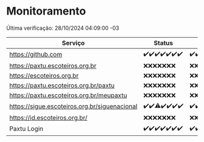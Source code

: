 # Monitoramento

Última verificação: 28/10/2024 04:09:00 -03

|Serviço|Status|Últimas 24h|
|---|---|---|
|https://github.com|<span title="2024-10-21: OK=23">✔️</span><span title="2024-10-22: OK=23">✔️</span><span title="2024-10-23: OK=23">✔️</span><span title="2024-10-24: OK=23">✔️</span><span title="2024-10-25: OK=23">✔️</span><span title="2024-10-26: OK=23">✔️</span><span title="2024-10-27: OK=7">✔️</span>|<span title="27/10/2024 05:10:00 -03 : 200">✔️</span><span title="27/10/2024 06:08:00 -03 : 200">✔️</span><span title="27/10/2024 07:07:00 -03 : 200">✔️</span><span title="27/10/2024 08:06:00 -03 : 200">✔️</span><span title="27/10/2024 09:13:00 -03 : 200">✔️</span><span title="27/10/2024 10:13:00 -03 : 200">✔️</span><span title="27/10/2024 11:08:00 -03 : 200">✔️</span><span title="27/10/2024 12:07:00 -03 : 200">✔️</span><span title="27/10/2024 13:09:00 -03 : 200">✔️</span><span title="27/10/2024 14:06:00 -03 : 200">✔️</span><span title="27/10/2024 15:09:00 -03 : 200">✔️</span><span title="27/10/2024 16:07:00 -03 : 200">✔️</span><span title="27/10/2024 17:08:00 -03 : 200">✔️</span><span title="27/10/2024 18:07:00 -03 : 200">✔️</span><span title="27/10/2024 19:08:00 -03 : 200">✔️</span><span title="27/10/2024 20:09:00 -03 : 200">✔️</span><span title="27/10/2024 21:42:00 -03 : 200">✔️</span><span title="27/10/2024 23:15:00 -03 : 200">✔️</span><span title="28/10/2024 00:19:00 -03 : 200">✔️</span><span title="28/10/2024 01:11:00 -03 : 200">✔️</span><span title="28/10/2024 02:09:00 -03 : 200">✔️</span><span title="28/10/2024 03:12:00 -03 : 200">✔️</span><span title="28/10/2024 04:09:00 -03 : 200">✔️</span>|
|https://paxtu.escoteiros.org.br|<span title="2024-10-21: Falhas=23">❌</span><span title="2024-10-22: Falhas=23">❌</span><span title="2024-10-23: Falhas=23">❌</span><span title="2024-10-24: Falhas=23">❌</span><span title="2024-10-25: Falhas=23">❌</span><span title="2024-10-26: Falhas=23">❌</span><span title="2024-10-27: Falhas=7">❌</span>|<span title="27/10/2024 05:10:00 -03 : 403">❌</span><span title="27/10/2024 06:08:00 -03 : 403">❌</span><span title="27/10/2024 07:07:00 -03 : 403">❌</span><span title="27/10/2024 08:06:00 -03 : 403">❌</span><span title="27/10/2024 09:13:00 -03 : 403">❌</span><span title="27/10/2024 10:13:00 -03 : 403">❌</span><span title="27/10/2024 11:08:00 -03 : 403">❌</span><span title="27/10/2024 12:07:00 -03 : 403">❌</span><span title="27/10/2024 13:09:00 -03 : 403">❌</span><span title="27/10/2024 14:06:00 -03 : 403">❌</span><span title="27/10/2024 15:09:00 -03 : 403">❌</span><span title="27/10/2024 16:07:00 -03 : 403">❌</span><span title="27/10/2024 17:08:00 -03 : 403">❌</span><span title="27/10/2024 18:07:00 -03 : 403">❌</span><span title="27/10/2024 19:08:00 -03 : 403">❌</span><span title="27/10/2024 20:09:00 -03 : 403">❌</span><span title="27/10/2024 21:42:00 -03 : 403">❌</span><span title="27/10/2024 23:15:00 -03 : 403">❌</span><span title="28/10/2024 00:19:00 -03 : 403">❌</span><span title="28/10/2024 01:11:00 -03 : 403">❌</span><span title="28/10/2024 02:09:00 -03 : 403">❌</span><span title="28/10/2024 03:12:00 -03 : 403">❌</span><span title="28/10/2024 04:09:00 -03 : 403">❌</span>|
|https://escoteiros.org.br|<span title="2024-10-21: Falhas=23">❌</span><span title="2024-10-22: Falhas=23">❌</span><span title="2024-10-23: Falhas=23">❌</span><span title="2024-10-24: Falhas=23">❌</span><span title="2024-10-25: Falhas=23">❌</span><span title="2024-10-26: Falhas=23">❌</span><span title="2024-10-27: Falhas=7">❌</span>|<span title="27/10/2024 05:10:00 -03 : 403">❌</span><span title="27/10/2024 06:08:00 -03 : 403">❌</span><span title="27/10/2024 07:07:00 -03 : 403">❌</span><span title="27/10/2024 08:06:00 -03 : 403">❌</span><span title="27/10/2024 09:13:00 -03 : 403">❌</span><span title="27/10/2024 10:13:00 -03 : 403">❌</span><span title="27/10/2024 11:08:00 -03 : 403">❌</span><span title="27/10/2024 12:07:00 -03 : 403">❌</span><span title="27/10/2024 13:09:00 -03 : 403">❌</span><span title="27/10/2024 14:06:00 -03 : 403">❌</span><span title="27/10/2024 15:09:00 -03 : 403">❌</span><span title="27/10/2024 16:07:00 -03 : 403">❌</span><span title="27/10/2024 17:08:00 -03 : 403">❌</span><span title="27/10/2024 18:07:00 -03 : 403">❌</span><span title="27/10/2024 19:08:00 -03 : 403">❌</span><span title="27/10/2024 20:09:00 -03 : 403">❌</span><span title="27/10/2024 21:42:00 -03 : 403">❌</span><span title="27/10/2024 23:15:00 -03 : 403">❌</span><span title="28/10/2024 00:19:00 -03 : 403">❌</span><span title="28/10/2024 01:11:00 -03 : 403">❌</span><span title="28/10/2024 02:09:00 -03 : 403">❌</span><span title="28/10/2024 03:12:00 -03 : 403">❌</span><span title="28/10/2024 04:09:00 -03 : 403">❌</span>|
|https://paxtu.escoteiros.org.br/paxtu|<span title="2024-10-21: Falhas=23">❌</span><span title="2024-10-22: Falhas=23">❌</span><span title="2024-10-23: Falhas=23">❌</span><span title="2024-10-24: Falhas=23">❌</span><span title="2024-10-25: Falhas=23">❌</span><span title="2024-10-26: Falhas=23">❌</span><span title="2024-10-27: Falhas=7">❌</span>|<span title="27/10/2024 05:10:00 -03 : 403">❌</span><span title="27/10/2024 06:08:00 -03 : 403">❌</span><span title="27/10/2024 07:07:00 -03 : 403">❌</span><span title="27/10/2024 08:06:00 -03 : 403">❌</span><span title="27/10/2024 09:13:00 -03 : 403">❌</span><span title="27/10/2024 10:13:00 -03 : 403">❌</span><span title="27/10/2024 11:08:00 -03 : 403">❌</span><span title="27/10/2024 12:07:00 -03 : 403">❌</span><span title="27/10/2024 13:09:00 -03 : 403">❌</span><span title="27/10/2024 14:06:00 -03 : 403">❌</span><span title="27/10/2024 15:09:00 -03 : 403">❌</span><span title="27/10/2024 16:07:00 -03 : 403">❌</span><span title="27/10/2024 17:08:00 -03 : 403">❌</span><span title="27/10/2024 18:07:00 -03 : 403">❌</span><span title="27/10/2024 19:08:00 -03 : 403">❌</span><span title="27/10/2024 20:09:00 -03 : 403">❌</span><span title="27/10/2024 21:42:00 -03 : 403">❌</span><span title="27/10/2024 23:15:00 -03 : 403">❌</span><span title="28/10/2024 00:19:00 -03 : 403">❌</span><span title="28/10/2024 01:11:00 -03 : 403">❌</span><span title="28/10/2024 02:09:00 -03 : 403">❌</span><span title="28/10/2024 03:13:00 -03 : 403">❌</span><span title="28/10/2024 04:09:00 -03 : 403">❌</span>|
|https://paxtu.escoteiros.org.br/meupaxtu|<span title="2024-10-21: Falhas=23">❌</span><span title="2024-10-22: Falhas=23">❌</span><span title="2024-10-23: Falhas=23">❌</span><span title="2024-10-24: Falhas=23">❌</span><span title="2024-10-25: Falhas=23">❌</span><span title="2024-10-26: Falhas=23">❌</span><span title="2024-10-27: Falhas=7">❌</span>|<span title="27/10/2024 05:10:00 -03 : 403">❌</span><span title="27/10/2024 06:08:00 -03 : 403">❌</span><span title="27/10/2024 07:07:00 -03 : 403">❌</span><span title="27/10/2024 08:06:00 -03 : 403">❌</span><span title="27/10/2024 09:13:00 -03 : 403">❌</span><span title="27/10/2024 10:13:00 -03 : 403">❌</span><span title="27/10/2024 11:08:00 -03 : 403">❌</span><span title="27/10/2024 12:07:00 -03 : 403">❌</span><span title="27/10/2024 13:09:00 -03 : 403">❌</span><span title="27/10/2024 14:06:00 -03 : 403">❌</span><span title="27/10/2024 15:09:00 -03 : 403">❌</span><span title="27/10/2024 16:07:00 -03 : 403">❌</span><span title="27/10/2024 17:08:00 -03 : 403">❌</span><span title="27/10/2024 18:07:00 -03 : 403">❌</span><span title="27/10/2024 19:08:00 -03 : 403">❌</span><span title="27/10/2024 20:09:00 -03 : 403">❌</span><span title="27/10/2024 21:42:00 -03 : 403">❌</span><span title="27/10/2024 23:15:00 -03 : 403">❌</span><span title="28/10/2024 00:19:00 -03 : 403">❌</span><span title="28/10/2024 01:11:00 -03 : 403">❌</span><span title="28/10/2024 02:09:00 -03 : 403">❌</span><span title="28/10/2024 03:13:00 -03 : 403">❌</span><span title="28/10/2024 04:09:00 -03 : 403">❌</span>|
|https://sigue.escoteiros.org.br/siguenacional|<span title="2024-10-21: OK=23">✔️</span><span title="2024-10-22: OK=23">✔️</span><span title="2024-10-23: OK=22, Falhas=1">⚠️</span><span title="2024-10-24: OK=23">✔️</span><span title="2024-10-25: OK=23">✔️</span><span title="2024-10-26: OK=23">✔️</span><span title="2024-10-27: OK=7">✔️</span>|<span title="27/10/2024 05:10:00 -03 : 200">✔️</span><span title="27/10/2024 06:08:00 -03 : 200">✔️</span><span title="27/10/2024 07:07:00 -03 : 200">✔️</span><span title="27/10/2024 08:06:00 -03 : 200">✔️</span><span title="27/10/2024 09:13:00 -03 : 200">✔️</span><span title="27/10/2024 10:13:00 -03 : 200">✔️</span><span title="27/10/2024 11:08:00 -03 : 200">✔️</span><span title="27/10/2024 12:07:00 -03 : 200">✔️</span><span title="27/10/2024 13:09:00 -03 : 200">✔️</span><span title="27/10/2024 14:06:00 -03 : 200">✔️</span><span title="27/10/2024 15:09:00 -03 : 200">✔️</span><span title="27/10/2024 16:07:00 -03 : 200">✔️</span><span title="27/10/2024 17:08:00 -03 : 502">❌</span><span title="27/10/2024 18:07:00 -03 : 200">✔️</span><span title="27/10/2024 19:08:00 -03 : 200">✔️</span><span title="27/10/2024 20:09:00 -03 : 200">✔️</span><span title="27/10/2024 21:42:00 -03 : 200">✔️</span><span title="27/10/2024 23:15:00 -03 : 200">✔️</span><span title="28/10/2024 00:19:00 -03 : 200">✔️</span><span title="28/10/2024 01:11:00 -03 : 200">✔️</span><span title="28/10/2024 02:09:00 -03 : 200">✔️</span><span title="28/10/2024 03:13:00 -03 : 200">✔️</span><span title="28/10/2024 04:09:00 -03 : 200">✔️</span>|
|https://id.escoteiros.org.br/|<span title="2024-10-21: Falhas=23">❌</span><span title="2024-10-22: Falhas=23">❌</span><span title="2024-10-23: Falhas=23">❌</span><span title="2024-10-24: Falhas=23">❌</span><span title="2024-10-25: Falhas=23">❌</span><span title="2024-10-26: Falhas=23">❌</span><span title="2024-10-27: Falhas=7">❌</span>|<span title="27/10/2024 05:10:00 -03 : 403">❌</span><span title="27/10/2024 06:08:00 -03 : 403">❌</span><span title="27/10/2024 07:07:00 -03 : 403">❌</span><span title="27/10/2024 08:06:00 -03 : 403">❌</span><span title="27/10/2024 09:13:00 -03 : 403">❌</span><span title="27/10/2024 10:13:00 -03 : 403">❌</span><span title="27/10/2024 11:08:00 -03 : 403">❌</span><span title="27/10/2024 12:07:00 -03 : 403">❌</span><span title="27/10/2024 13:09:00 -03 : 403">❌</span><span title="27/10/2024 14:06:00 -03 : 403">❌</span><span title="27/10/2024 15:09:00 -03 : 403">❌</span><span title="27/10/2024 16:07:00 -03 : 403">❌</span><span title="27/10/2024 17:08:00 -03 : 403">❌</span><span title="27/10/2024 18:07:00 -03 : 403">❌</span><span title="27/10/2024 19:08:00 -03 : 403">❌</span><span title="27/10/2024 20:09:00 -03 : 403">❌</span><span title="27/10/2024 21:42:00 -03 : 403">❌</span><span title="27/10/2024 23:15:00 -03 : 403">❌</span><span title="28/10/2024 00:19:00 -03 : 403">❌</span><span title="28/10/2024 01:11:00 -03 : 403">❌</span><span title="28/10/2024 02:09:00 -03 : 403">❌</span><span title="28/10/2024 03:13:00 -03 : 403">❌</span><span title="28/10/2024 04:09:00 -03 : 403">❌</span>|
|Paxtu Login|<span title="2024-10-21: OK=23">✔️</span><span title="2024-10-22: OK=23">✔️</span><span title="2024-10-23: OK=23">✔️</span><span title="2024-10-24: OK=23">✔️</span><span title="2024-10-25: OK=23">✔️</span><span title="2024-10-26: OK=23">✔️</span><span title="2024-10-27: OK=7">✔️</span>|<span title="27/10/2024 05:10:00 -03 : 200">✔️</span><span title="27/10/2024 06:08:00 -03 : 200">✔️</span><span title="27/10/2024 07:07:00 -03 : 200">✔️</span><span title="27/10/2024 08:06:00 -03 : 200">✔️</span><span title="27/10/2024 09:13:00 -03 : 200">✔️</span><span title="27/10/2024 10:13:00 -03 : 200">✔️</span><span title="27/10/2024 11:08:00 -03 : 200">✔️</span><span title="27/10/2024 12:07:00 -03 : 200">✔️</span><span title="27/10/2024 13:09:00 -03 : 200">✔️</span><span title="27/10/2024 14:06:00 -03 : 200">✔️</span><span title="27/10/2024 15:09:00 -03 : 200">✔️</span><span title="27/10/2024 16:07:00 -03 : 200">✔️</span><span title="27/10/2024 17:08:00 -03 : 502">❌</span><span title="27/10/2024 18:07:00 -03 : 200">✔️</span><span title="27/10/2024 19:08:00 -03 : 200">✔️</span><span title="27/10/2024 20:09:00 -03 : 200">✔️</span><span title="27/10/2024 21:42:00 -03 : 200">✔️</span><span title="27/10/2024 23:15:00 -03 : 200">✔️</span><span title="28/10/2024 00:19:00 -03 : 200">✔️</span><span title="28/10/2024 01:11:00 -03 : 200">✔️</span><span title="28/10/2024 02:09:00 -03 : 200">✔️</span><span title="28/10/2024 03:13:00 -03 : 200">✔️</span><span title="28/10/2024 04:09:00 -03 : 200">✔️</span>|
